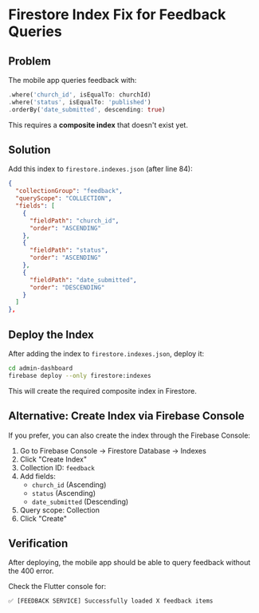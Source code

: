 # Firestore Index Fix for Feedback Queries

## Problem
The mobile app queries feedback with:
```dart
.where('church_id', isEqualTo: churchId)
.where('status', isEqualTo: 'published')
.orderBy('date_submitted', descending: true)
```

This requires a **composite index** that doesn't exist yet.

## Solution

Add this index to `firestore.indexes.json` (after line 84):

```json
{
  "collectionGroup": "feedback",
  "queryScope": "COLLECTION",
  "fields": [
    {
      "fieldPath": "church_id",
      "order": "ASCENDING"
    },
    {
      "fieldPath": "status",
      "order": "ASCENDING"
    },
    {
      "fieldPath": "date_submitted",
      "order": "DESCENDING"
    }
  ]
},
```

## Deploy the Index

After adding the index to `firestore.indexes.json`, deploy it:

```bash
cd admin-dashboard
firebase deploy --only firestore:indexes
```

This will create the required composite index in Firestore.

## Alternative: Create Index via Firebase Console

If you prefer, you can also create the index through the Firebase Console:

1. Go to Firebase Console → Firestore Database → Indexes
2. Click "Create Index"
3. Collection ID: `feedback`
4. Add fields:
   - `church_id` (Ascending)
   - `status` (Ascending)
   - `date_submitted` (Descending)
5. Query scope: Collection
6. Click "Create"

## Verification

After deploying, the mobile app should be able to query feedback without the 400 error.

Check the Flutter console for:
```
✅ [FEEDBACK SERVICE] Successfully loaded X feedback items
```
